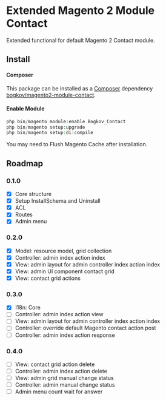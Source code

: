 # Extended Magento 2 Module Contact

Extended functional for default Magento 2 Contact module.

## Install

#### Composer

This package can be installed as a [Composer](https://getcomposer.org/) dependency [bogkov/magento2-module-contact](https://packagist.org/packages/bogkov/magento2-module-contact).

#### Enable Module

```php
php bin/magento module:enable Bogkov_Contact
php bin/magento setup:upgrade
php bin/magento setup:di:compile
```

You may need to Flush Magento Cache after installation.

## Roadmap

### 0.1.0

 - [x] Core structure
 - [x] Setup InstallSchema and Uninstall
 - [x] ACL
 - [x] Routes
 - [x] Admin menu

### 0.2.0 

 - [x] Model: resource model, grid collection 
 - [x] Controller: admin index action index
 - [x] View: admin layout for admin controller index action index
 - [x] View: admin UI component contact grid
 - [x] View: contact grid actions

### 0.3.0

 - [x] I18n: Core 
 - [ ] Controller: admin index action view
 - [ ] View: admin layout for admin controller index action index
 - [ ] Controller: override default Magento contact action post
 - [ ] Controller: admin index action response
 
### 0.4.0

 - [ ] View: contact grid action delete
 - [ ] Controller: admin index action delete
 - [ ] View: admin grid manual change status
 - [ ] Controller: admin manual change status
 - [ ] Admin menu count wait for answer